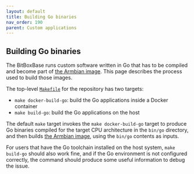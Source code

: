 ```yaml
---
layout: default
title: Building Go binaries
nav_order: 190
parent: Custom applications
---
```

## Building Go binaries

The BitBoxBase runs custom software written in Go that has to be compiled and become part of [the Armbian image](/os/armbian-build.md).
This page describes the process used to build those images.

The top-level [`Makefile`](https://github.com/digitalbitbox/bitbox-base/blob/master/Makefile) for the repository has two targets:

- `make docker-build-go`: build the Go applications inside a Docker container
- `make build-go`: build the Go applications on the host

The default `make` target invokes the `make docker-build-go` target to produce Go binaries compiled for the target CPU architecture in the `bin/go` directory, and then builds [the Armbian image](/os/armbian-build.md), using the `bin/go` contents as inputs.

For users that have the Go toolchain installed on the host system, `make build-go` should also work fine, and if the Go environment is not configured correctly, the command should produce some useful information to debug the issue.
